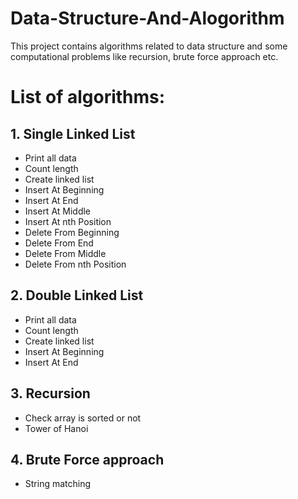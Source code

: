 # Data-Structure-And-Alogorithm
This project contains algorithms related to data structure and some computational problems like recursion, brute force approach etc.
# List of algorithms:
##  1. Single Linked List
  * Print all data
  * Count length
  * Create linked list
  * Insert At Beginning
  * Insert At End
  * Insert At Middle
  * Insert At nth Position
  * Delete From Beginning
  * Delete From End
  * Delete From Middle
  * Delete From nth Position
  
## 2. Double Linked List
  * Print all data
  * Count length
  * Create linked list
  * Insert At Beginning
  * Insert At End
  
## 3. Recursion
  * Check array is sorted or not
  * Tower of Hanoi
## 4. Brute Force approach
  * String matching
